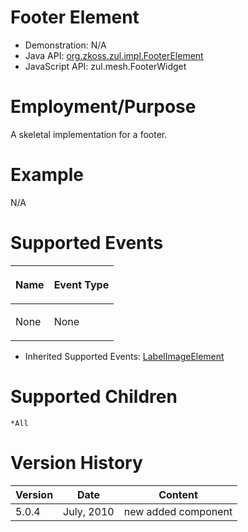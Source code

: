 

# Footer Element

- Demonstration: N/A
- Java API: [org.zkoss.zul.impl.FooterElement](https://www.zkoss.org/javadoc/latest/zk/org/zkoss/zul/impl/FooterElement.html)
- JavaScript API:
  <javadoc directory="jsdoc">zul.mesh.FooterWidget</javadoc>


# Employment/Purpose

A skeletal implementation for a footer.

# Example

N/A

# Supported Events

<table>
<thead>
<tr class="header">
<th><center>
<p>Name</p>
</center></th>
<th><center>
<p>Event Type</p>
</center></th>
</tr>
</thead>
<tbody>
<tr class="odd">
<td><p>None</p></td>
<td><p>None</p></td>
</tr>
</tbody>
</table>

- Inherited Supported Events: [ LabelImageElement]({{site.baseurl}}/zk_component_ref/base_components/labelimageelement#Supported_Events)

# Supported Children

`*All`

# Version History

| Version | Date       | Content             |
|---------|------------|---------------------|
| 5.0.4   | July, 2010 | new added component |


